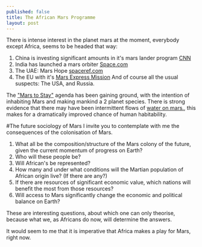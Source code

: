 ```yaml
---
published: false
title: The African Mars Programme
layout: post
---
```

There is intense interest in the planet mars at the moment, everybody except Africa, seems to be headed that way:

1. China is investing significant amounts in it's mars lander program [CNN](http://edition.cnn.com/2015/11/04/asia/china-mars-probe-2020/)
2. India has launched a mars orbiter [Space.com](http://www.space.com/23203-india-mars-orbiter-mission-photos.html)
3. The UAE:  Mars Hope [spaceref.com](http://spaceref.com/mars/uae-unveils-mission-plan-for-the-first-arab-space-probe-to-mars.html)
4. The EU with it's [Mars Express Mission](http://spaceref.com/mars/uae-unveils-mission-plan-for-the-first-arab-space-probe-to-mars.html)
And of course all the usual suspects: The USA, and Russia.

The ["Mars to Stay"](https://en.wikipedia.org/wiki/Mars_to_Stay) agenda has been gaining ground, with the intention of inhabiting Mars and making mankind a 2 planet species.  There is strong evidence that there may have been intermittent flows of [water on mars.](https://www.nasa.gov/press-release/nasa-confirms-evidence-that-liquid-water-flows-on-today-s-mars), this makes for a dramatically improved chance of human habitability.

#The future sociology of Mars
I invite you to contemplate with me the consequences of the colonisation of Mars.
1. What all be the composition/structure of the Mars colony of the future, given the current momentum of progress on Earth? 
1. Who will these people be? 
1. Will African's be represented? 
1. How many and under what conditions will the Martian population of African origin live? (If there are any?) 
1. If there are resources of significant economic value, which nations will benefit the most from those resources? 
1. Will access to Mars significantly change the economic and political balance on Earth?

These are interesting questions, about which one can only theorise, because what we, as Africans do now, will determine the answers.

It would seem to me that it is imperative that Africa makes a play for Mars, right now.